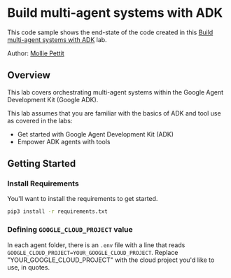 # Build multi-agent systems with ADK

This code sample shows the end-state of the code created in this [Build multi-agent systems with ADK](https://www.cloudskillsboost.google/catalog_lab/32044) lab. 

Author: [Mollie Pettit](https://github.com/molliemarie)

## Overview

This lab covers orchestrating multi-agent systems within the Google Agent Development Kit (Google ADK).

This lab assumes that you are familiar with the basics of ADK and tool use as covered in the labs:

- Get started with Google Agent Development Kit (ADK)
- Empower ADK agents with tools

## Getting Started

### Install Requirements

You'll want to install the requirements to get started. 

```bash
pip3 install -r requirements.txt
```

### Defining `GOOGLE_CLOUD_PROJECT` value

In each agent folder, there is an `.env` file with a line that reads `GOOGLE_CLOUD_PROJECT=YOUR_GOOGLE_CLOUD_PROJECT`. Replace "YOUR_GOOGLE_CLOUD_PROJECT" with the cloud project you'd like to use, in quotes.
